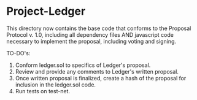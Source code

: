 # Project-Ledger

This directory now contains the base code that conforms to the Proposal Protocol v. 1.0, including all dependency files AND javascript code necessary to implement the proposal, including voting and signing.


TO-DO's: 

1. Conform ledger.sol to specifics of Ledger's proposal.
2. Review and provide any comments to Ledger's written proposal.
3. Once written proposal is finalized, create a hash of the proposal for inclusion in the ledger.sol code.
4. Run tests on test-net.


